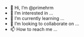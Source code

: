 - 👋 Hi, I’m @primehrm
- 👀 I’m interested in ...
- 🌱 I’m currently learning ...
- 💞️ I’m looking to collaborate on ...
- 📫 How to reach me ...

<!---
primehrm/primehrm is a ✨ special ✨ repository because its `README.md` (this file) appears on your GitHub profile.
You can click the Preview link to take a look at your changes.
--->
